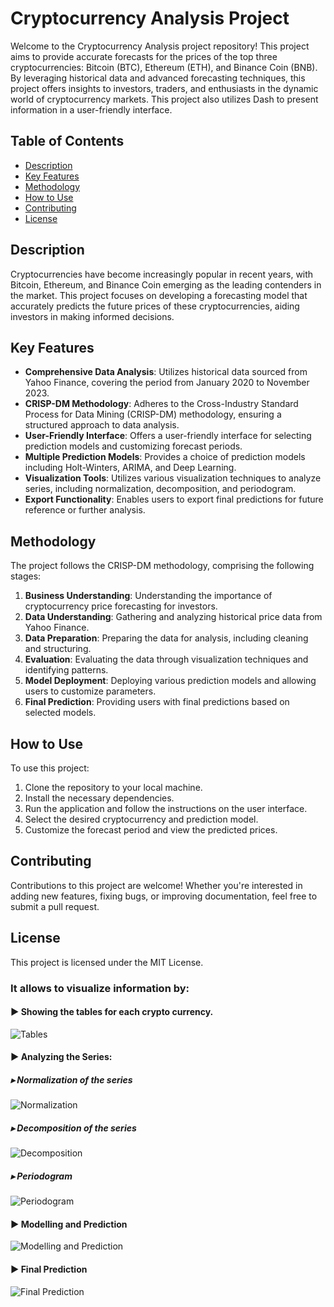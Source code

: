 # Cryptocurrency Analysis Project

Welcome to the Cryptocurrency Analysis project repository! This project aims to provide accurate forecasts for the prices of the top three cryptocurrencies: Bitcoin (BTC), Ethereum (ETH), and Binance Coin (BNB). By leveraging historical data and advanced forecasting techniques, this project offers insights to investors, traders, and enthusiasts in the dynamic world of cryptocurrency markets. This project also utilizes Dash to present information in a user-friendly interface.

## Table of Contents
- [Description](#description)
- [Key Features](#key-features)
- [Methodology](#methodology)
- [How to Use](#how-to-use)
- [Contributing](#contributing)
- [License](#license)

## Description

Cryptocurrencies have become increasingly popular in recent years, with Bitcoin, Ethereum, and Binance Coin emerging as the leading contenders in the market. This project focuses on developing a forecasting model that accurately predicts the future prices of these cryptocurrencies, aiding investors in making informed decisions.

## Key Features

- **Comprehensive Data Analysis**: Utilizes historical data sourced from Yahoo Finance, covering the period from January 2020 to November 2023.
- **CRISP-DM Methodology**: Adheres to the Cross-Industry Standard Process for Data Mining (CRISP-DM) methodology, ensuring a structured approach to data analysis.
- **User-Friendly Interface**: Offers a user-friendly interface for selecting prediction models and customizing forecast periods.
- **Multiple Prediction Models**: Provides a choice of prediction models including Holt-Winters, ARIMA, and Deep Learning.
- **Visualization Tools**: Utilizes various visualization techniques to analyze series, including normalization, decomposition, and periodogram.
- **Export Functionality**: Enables users to export final predictions for future reference or further analysis.

## Methodology

The project follows the CRISP-DM methodology, comprising the following stages:

1. **Business Understanding**: Understanding the importance of cryptocurrency price forecasting for investors.
2. **Data Understanding**: Gathering and analyzing historical price data from Yahoo Finance.
3. **Data Preparation**: Preparing the data for analysis, including cleaning and structuring.
4. **Evaluation**: Evaluating the data through visualization techniques and identifying patterns.
5. **Model Deployment**: Deploying various prediction models and allowing users to customize parameters.
6. **Final Prediction**: Providing users with final predictions based on selected models.

## How to Use

To use this project:

1. Clone the repository to your local machine.
2. Install the necessary dependencies.
3. Run the application and follow the instructions on the user interface.
4. Select the desired cryptocurrency and prediction model.
5. Customize the forecast period and view the predicted prices.

## Contributing

Contributions to this project are welcome! Whether you're interested in adding new features, fixing bugs, or improving documentation, feel free to submit a pull request.

## License

This project is licensed under the MIT License.

### It allows to visualize information by:

#### ▶ Showing the tables for each crypto currency.
![Tables](https://github.com/sandialexander92/CryptoAnalysis/assets/100450269/ba1f76ef-356e-47ef-9dc6-2315b55a9ddd)

#### ▶ Analyzing the Series:
##### ▸ Normalization of the series
![Normalization](https://github.com/sandialexander92/CryptoAnalysis/assets/100450269/76979f2e-0260-4744-9bfc-f2e80f4742b0)

##### ▸ Decomposition of the series
![Decomposition](https://github.com/sandialexander92/CryptoAnalysis/assets/100450269/8119a433-0c0f-4a95-9485-fbc59f44ae8a)

##### ▸ Periodogram
![Periodogram](https://github.com/sandialexander92/CryptoAnalysis/assets/100450269/17f1942c-5c36-46c3-9670-a6ff34d3b659)

#### ▶ Modelling and Prediction
![Modelling and Prediction](https://github.com/sandialexander92/CryptoAnalysis/assets/100450269/98e339c7-2ccf-4154-9dbc-7ad650aee3a4)

#### ▶ Final Prediction
![Final Prediction](https://github.com/sandialexander92/CryptoAnalysis/assets/100450269/3e6bd39f-85e3-4650-ab9b-25a718fc9679)
